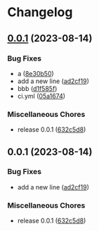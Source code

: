 # Changelog

## [0.0.1](https://github.com/hyrrot/ligne/compare/v0.0.1...v0.0.1) (2023-08-14)


### Bug Fixes

* a ([8e30b50](https://github.com/hyrrot/ligne/commit/8e30b50bb896f59d7b3e6b8ba83a95cbef405d5c))
* add a new line ([ad2cf19](https://github.com/hyrrot/ligne/commit/ad2cf190d70e9d40fe1320e535f79f24139606f8))
* bbb ([d1f585f](https://github.com/hyrrot/ligne/commit/d1f585fe03c982ad2a3c0ba9e3b30157437bbadc))
* ci.yml ([05a1674](https://github.com/hyrrot/ligne/commit/05a167493434b2e0a9372d5d643f7fb20f594ae3))


### Miscellaneous Chores

* release 0.0.1 ([632c5d8](https://github.com/hyrrot/ligne/commit/632c5d888f5f30589edb3ce70e5ec375719a675a))

## 0.0.1 (2023-08-14)


### Bug Fixes

* add a new line ([ad2cf19](https://github.com/hyrrot/ligne/commit/ad2cf190d70e9d40fe1320e535f79f24139606f8))


### Miscellaneous Chores

* release 0.0.1 ([632c5d8](https://github.com/hyrrot/ligne/commit/632c5d888f5f30589edb3ce70e5ec375719a675a))
